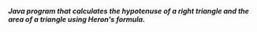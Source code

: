 ##### Java program that calculates the hypotenuse of a right triangle and the area of a triangle using Heron's formula.
